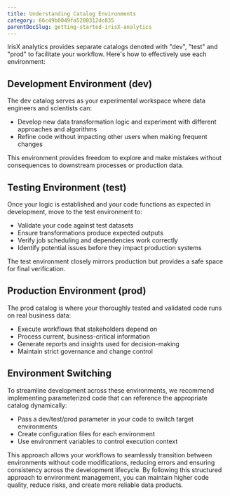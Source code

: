 ```yaml
---
title: Understanding Catalog Environments
category: 66c49b0049fa5200312dc835
parentDocSlug: getting-started-irisX-analytics
---
```


IrisX analytics provides separate catalogs denoted with "dev", "test" and "prod" to facilitate your workflow. Here's how to effectively use each environment:

## Development Environment (dev)
The dev catalog serves as your experimental workspace where data engineers and scientists can:

- Develop new data transformation logic and experiment with different approaches and algorithms
- Refine code without impacting other users when making frequent changes

This environment provides freedom to explore and make mistakes without consequences to downstream processes or production data.

## Testing Environment (test)
Once your logic is established and your code functions as expected in development, move to the test environment to:

- Validate your code against test datasets
- Ensure transformations produce expected outputs
- Verify job scheduling and dependencies work correctly
- Identify potential issues before they impact production systems

The test environment closely mirrors production but provides a safe space for final verification.

## Production Environment (prod)
The prod catalog is where your thoroughly tested and validated code runs on real business data:

- Execute workflows that stakeholders depend on
- Process current, business-critical information
- Generate reports and insights used for decision-making
- Maintain strict governance and change control

## Environment Switching
To streamline development across these environments, we recommend implementing parameterized code that can reference the appropriate catalog dynamically:

- Pass a dev/test/prod parameter in your code to switch target environments
- Create configuration files for each environment
- Use environment variables to control execution context

This approach allows your workflows to seamlessly transition between environments without code modifications, reducing errors and ensuring consistency across the development lifecycle. By following this structured approach to environment management, you can maintain higher code quality, reduce risks, and create more reliable data products.
